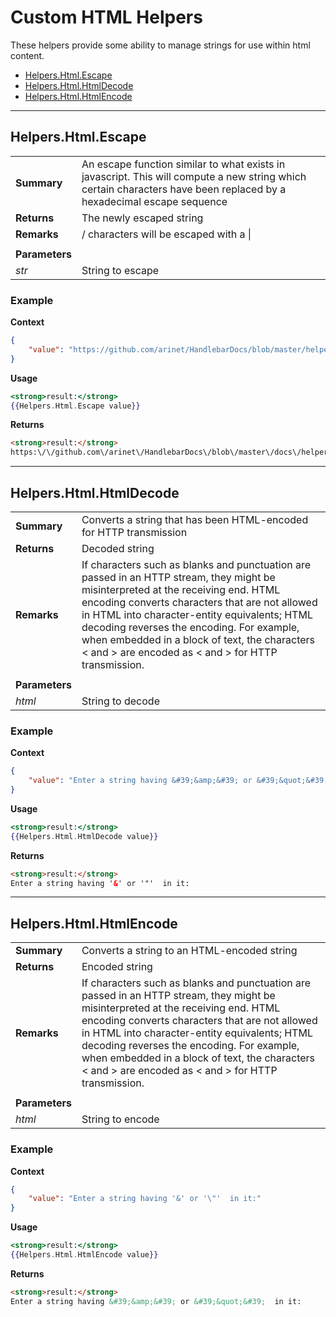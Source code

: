 # Custom HTML Helpers
These helpers provide some ability to manage strings for use within html content.

* [Helpers.Html.Escape](#helpershtmlescape)
* [Helpers.Html.HtmlDecode](#helpershtmlhtmldecode)
* [Helpers.Html.HtmlEncode](#helpershtmlhtmlencode)

---
## Helpers.Html.Escape
|||
|-|-|
|**Summary**|An escape function similar to what exists in javascript. This will compute a new string which certain characters have been replaced by a hexadecimal escape sequence|
|**Returns**|The newly escaped string|
|**Remarks**|/ characters will be escaped with a \|
|||
|**Parameters**||
|_str_|String to escape|

### Example
**Context**
``` json
{
    "value": "https://github.com/arinet/HandlebarDocs/blob/master/helpers.md#helpershtmlescape"
}
```
**Usage**
``` handlebars
<strong>result:</strong>
{{Helpers.Html.Escape value}}
```
**Returns**
``` html
<strong>result:</strong>
https:\/\/github.com\/arinet\/HandlebarDocs\/blob\/master\/docs\/helpers.md#helpershtmlescape
```

---
## Helpers.Html.HtmlDecode
|||
|-|-|
|**Summary**|Converts a string that has been HTML-encoded for HTTP transmission|
|**Returns**|Decoded string|
|**Remarks**|If characters such as blanks and punctuation are passed in an HTTP stream, they might be misinterpreted at the receiving end. HTML encoding converts characters that are not allowed in HTML into character-entity equivalents; HTML decoding reverses the encoding. For example, when embedded in a block of text, the characters < and > are encoded as &lt; and &gt; for HTTP transmission.|
|||
|**Parameters**||
|_html_|String to decode|

### Example
**Context**
``` json
{
    "value": "Enter a string having &#39;&amp;&#39; or &#39;&quot;&#39;  in it:"
}
```
**Usage**
``` handlebars
<strong>result:</strong>
{{Helpers.Html.HtmlDecode value}}
```
**Returns**
``` html
<strong>result:</strong>
Enter a string having '&' or '"'  in it:
```

---
## Helpers.Html.HtmlEncode
|||
|-|-|
|**Summary**|Converts a string to an HTML-encoded string|
|**Returns**|Encoded string|
|**Remarks**|If characters such as blanks and punctuation are passed in an HTTP stream, they might be misinterpreted at the receiving end. HTML encoding converts characters that are not allowed in HTML into character-entity equivalents; HTML decoding reverses the encoding. For example, when embedded in a block of text, the characters < and > are encoded as &lt; and &gt; for HTTP transmission.|
|||
|**Parameters**||
|_html_|String to encode|

### Example
**Context**
``` json
{
    "value": "Enter a string having '&' or '\"'  in it:"
}
```
**Usage**
``` handlebars
<strong>result:</strong>
{{Helpers.Html.HtmlEncode value}}
```
**Returns**
``` html
<strong>result:</strong>
Enter a string having &#39;&amp;&#39; or &#39;&quot;&#39;  in it:
```
